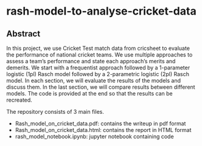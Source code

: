 # rash-model-to-analyse-cricket-data

## Abstract
 In this project, we use Cricket Test match data from cricsheet to evaluate the performance of
 national cricket teams. We use multiple approaches to assess a team’s performance and state each
 approach’s merits and demerits. We start with a frequentist approach followed by a 1-parameter
 logistic (1pl) Rasch model followed by a 2-parametric logistic (2pl) Rasch model. In each section, we
 will evaluate the results of the models and discuss them. In the last section, we will compare results
 between different models. The code is provided at the end so that the results can be recreated.

The repository consists of 3 main files.
* Rash_model_on_cricket_data.pdf: contains the writeup in pdf format
* Rash_model_on_cricket_data.html: contains the report in HTML format
* rash_model_notebook.ipynb: jupyter notebook containing code 
